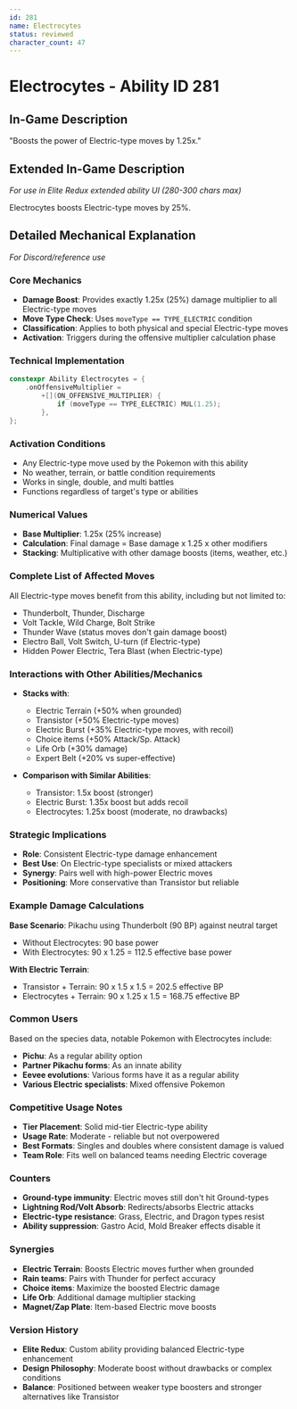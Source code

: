 ```yaml
---
id: 281
name: Electrocytes
status: reviewed
character_count: 47
---
```


# Electrocytes - Ability ID 281

## In-Game Description
"Boosts the power of Electric-type moves by 1.25x."

## Extended In-Game Description
*For use in Elite Redux extended ability UI (280-300 chars max)*

Electrocytes boosts Electric-type moves by 25%. 

## Detailed Mechanical Explanation
*For Discord/reference use*

### Core Mechanics
- **Damage Boost**: Provides exactly 1.25x (25%) damage multiplier to all Electric-type moves
- **Move Type Check**: Uses `moveType == TYPE_ELECTRIC` condition
- **Classification**: Applies to both physical and special Electric-type moves
- **Activation**: Triggers during the offensive multiplier calculation phase

### Technical Implementation
```cpp
constexpr Ability Electrocytes = {
    .onOffensiveMultiplier =
        +[](ON_OFFENSIVE_MULTIPLIER) {
            if (moveType == TYPE_ELECTRIC) MUL(1.25);
        },
};
```

### Activation Conditions
- Any Electric-type move used by the Pokemon with this ability
- No weather, terrain, or battle condition requirements
- Works in single, double, and multi battles
- Functions regardless of target's type or abilities

### Numerical Values
- **Base Multiplier**: 1.25x (25% increase)
- **Calculation**: Final damage = Base damage x 1.25 x other modifiers
- **Stacking**: Multiplicative with other damage boosts (items, weather, etc.)

### Complete List of Affected Moves
All Electric-type moves benefit from this ability, including but not limited to:
- Thunderbolt, Thunder, Discharge
- Volt Tackle, Wild Charge, Bolt Strike
- Thunder Wave (status moves don't gain damage boost)
- Electro Ball, Volt Switch, U-turn (if Electric-type)
- Hidden Power Electric, Tera Blast (when Electric-type)

### Interactions with Other Abilities/Mechanics
- **Stacks with**:
  - Electric Terrain (+50% when grounded)
  - Transistor (+50% Electric-type moves)
  - Electric Burst (+35% Electric-type moves, with recoil)
  - Choice items (+50% Attack/Sp. Attack)
  - Life Orb (+30% damage)
  - Expert Belt (+20% vs super-effective)

- **Comparison with Similar Abilities**:
  - Transistor: 1.5x boost (stronger)
  - Electric Burst: 1.35x boost but adds recoil
  - Electrocytes: 1.25x boost (moderate, no drawbacks)

### Strategic Implications
- **Role**: Consistent Electric-type damage enhancement
- **Best Use**: On Electric-type specialists or mixed attackers
- **Synergy**: Pairs well with high-power Electric moves
- **Positioning**: More conservative than Transistor but reliable

### Example Damage Calculations
**Base Scenario**: Pikachu using Thunderbolt (90 BP) against neutral target
- Without Electrocytes: 90 base power
- With Electrocytes: 90 x 1.25 = 112.5 effective base power

**With Electric Terrain**: 
- Transistor + Terrain: 90 x 1.5 x 1.5 = 202.5 effective BP
- Electrocytes + Terrain: 90 x 1.25 x 1.5 = 168.75 effective BP

### Common Users
Based on the species data, notable Pokemon with Electrocytes include:
- **Pichu**: As a regular ability option
- **Partner Pikachu forms**: As an innate ability
- **Eevee evolutions**: Various forms have it as a regular ability
- **Various Electric specialists**: Mixed offensive Pokemon

### Competitive Usage Notes
- **Tier Placement**: Solid mid-tier Electric-type ability
- **Usage Rate**: Moderate - reliable but not overpowered
- **Best Formats**: Singles and doubles where consistent damage is valued
- **Team Role**: Fits well on balanced teams needing Electric coverage

### Counters
- **Ground-type immunity**: Electric moves still don't hit Ground-types
- **Lightning Rod/Volt Absorb**: Redirects/absorbs Electric attacks
- **Electric-type resistance**: Grass, Electric, and Dragon types resist
- **Ability suppression**: Gastro Acid, Mold Breaker effects disable it

### Synergies
- **Electric Terrain**: Boosts Electric moves further when grounded
- **Rain teams**: Pairs with Thunder for perfect accuracy
- **Choice items**: Maximize the boosted Electric damage
- **Life Orb**: Additional damage multiplier stacking
- **Magnet/Zap Plate**: Item-based Electric move boosts

### Version History
- **Elite Redux**: Custom ability providing balanced Electric-type enhancement
- **Design Philosophy**: Moderate boost without drawbacks or complex conditions
- **Balance**: Positioned between weaker type boosters and stronger alternatives like Transistor